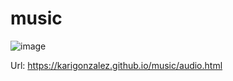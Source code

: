 # music

![image](https://user-images.githubusercontent.com/20424574/179846238-4de73b34-cb5b-45d6-8b4d-276ee2b3cbbe.png)

Url: https://karigonzalez.github.io/music/audio.html
